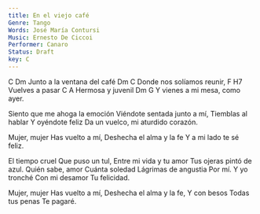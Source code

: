 ```yaml
---
title: En el viejo café
Genre: Tango
Words: José María Contursi
Music: Ernesto De Ciccoi
Performer: Canaro
Status: Draft
key: C
---
```


C                       Dm
Junto a la ventana del café
Dm                  C
Donde nos solíamos reunir,
F       H7
Vuelves a pasar
C               A
Hermosa y juvenil
Dm                         G
Y vienes a mi mesa, como ayer.
 
Siento que me ahoga la emoción
Viéndote sentada junto a mí,
Tiemblas al hablar
Y oyéndote feliz
Da un vuelco, mi aturdido corazón.
 
Mujer, mujer
Has vuelto a mí,
Deshecha el alma y la fe
Y a mi lado te sé feliz.
 
El tiempo cruel
Que puso un tul,
Entre mi vida y tu amor
Tus ojeras pintó de azul.
Quién sabe, amor
Cuánta soledad
Lágrimas de angustia
Por mí.
Y yo tronché
Con mi desamor
Tu felicidad.
 
Mujer, mujer
Has vuelto a mí,
Deshecha el alma y la fe,
Y con besos
Todas tus penas
Te pagaré.